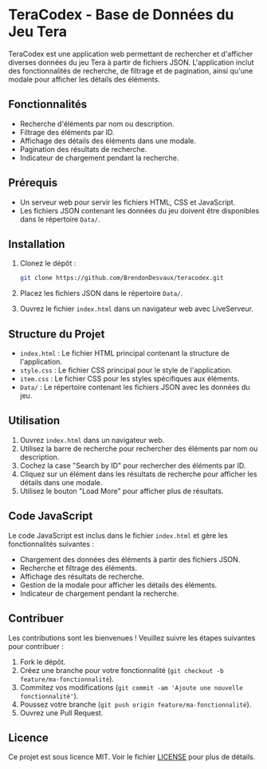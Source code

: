 # TeraCodex - Base de Données du Jeu Tera

TeraCodex est une application web permettant de rechercher et d'afficher diverses données du jeu Tera à partir de fichiers JSON. L'application inclut des fonctionnalités de recherche, de filtrage et de pagination, ainsi qu'une modale pour afficher les détails des éléments.

## Fonctionnalités

- Recherche d'éléments par nom ou description.
- Filtrage des éléments par ID.
- Affichage des détails des éléments dans une modale.
- Pagination des résultats de recherche.
- Indicateur de chargement pendant la recherche.

## Prérequis

- Un serveur web pour servir les fichiers HTML, CSS et JavaScript.
- Les fichiers JSON contenant les données du jeu doivent être disponibles dans le répertoire `Data/`.

## Installation

1. Clonez le dépôt :
    ```bash
    git clone https://github.com/BrendonDesvaux/teracodex.git
    ```

2. Placez les fichiers JSON dans le répertoire `Data/`.

3. Ouvrez le fichier `index.html` dans un navigateur web avec LiveServeur.

## Structure du Projet

- `index.html` : Le fichier HTML principal contenant la structure de l'application.
- `style.css` : Le fichier CSS principal pour le style de l'application.
- `item.css` : Le fichier CSS pour les styles spécifiques aux éléments.
- `Data/` : Le répertoire contenant les fichiers JSON avec les données du jeu.

## Utilisation

1. Ouvrez `index.html` dans un navigateur web.
2. Utilisez la barre de recherche pour rechercher des éléments par nom ou description.
3. Cochez la case "Search by ID" pour rechercher des éléments par ID.
4. Cliquez sur un élément dans les résultats de recherche pour afficher les détails dans une modale.
5. Utilisez le bouton "Load More" pour afficher plus de résultats.

## Code JavaScript

Le code JavaScript est inclus dans le fichier `index.html` et gère les fonctionnalités suivantes :

- Chargement des données des éléments à partir des fichiers JSON.
- Recherche et filtrage des éléments.
- Affichage des résultats de recherche.
- Gestion de la modale pour afficher les détails des éléments.
- Indicateur de chargement pendant la recherche.

## Contribuer

Les contributions sont les bienvenues ! Veuillez suivre les étapes suivantes pour contribuer :

1. Fork le dépôt.
2. Créez une branche pour votre fonctionnalité (`git checkout -b feature/ma-fonctionnalité`).
3. Commitez vos modifications (`git commit -am 'Ajoute une nouvelle fonctionnalité'`).
4. Poussez votre branche (`git push origin feature/ma-fonctionnalité`).
5. Ouvrez une Pull Request.

## Licence

Ce projet est sous licence MIT. Voir le fichier [LICENSE](LICENSE) pour plus de détails.
